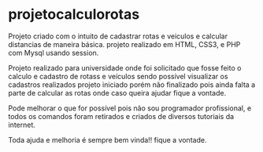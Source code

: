 # projetocalculorotas
Projeto criado com o intuito de cadastrar rotas e veiculos e calcular distancias de maneira básica.
projeto realizado em HTML, CSS3, e PHP com Mysql usando session.

Projeto realizado para universidade onde foi solicitado que fosse feito o calculo e cadastro de rotass e veículos sendo possível visualizar os cadastros realizados
projeto iniciado porém não finalizado pois ainda falta a parte de calcular as rotas onde caso queira ajudar fique a vontade.

Pode melhorar o que for possível pois não sou programador profissional, e todos os comandos foram retirados e criados de diversos tutoriais da internet.


Toda ajuda e melhoria é sempre bem vinda!! fique a vontade.

